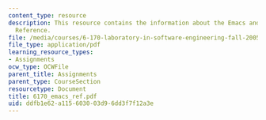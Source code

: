 ```yaml
---
content_type: resource
description: This resource contains the information about the Emacs and Command Line
  Reference.
file: /media/courses/6-170-laboratory-in-software-engineering-fall-2005/ddfb1e62a115603003d96dd3f7f12a3e_6170_emacs_ref.pdf
file_type: application/pdf
learning_resource_types:
- Assignments
ocw_type: OCWFile
parent_title: Assignments
parent_type: CourseSection
resourcetype: Document
title: 6170_emacs_ref.pdf
uid: ddfb1e62-a115-6030-03d9-6dd3f7f12a3e
---
```

